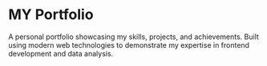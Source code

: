 # MY Portfolio

A personal portfolio showcasing my skills, projects, and achievements. Built using modern web technologies to demonstrate my expertise in frontend development and data analysis.
